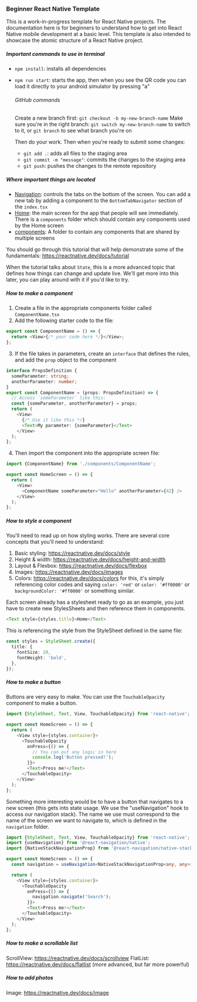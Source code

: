 ### Beginner React Native Template

This is a work-in-progress template for React Native projects. The documentation here is for beginners to understand how to get into React Native mobile development at a basic level. This template is also intended to showcase the atomic structure of a React Native project.

##### Important commands to use in terminal

- `npm install`: installs all dependencies
- `npm run start`: starts the app, then when you see the QR code you can load it directly to your android simulator by pressing "a"

  ###### GitHub commands

  Create a new branch first:
  `git checkout -b my-new-branch-name`
  Make sure you're in the right branch:
  `git switch my-new-branch-name` to switch to it, or `git branch` to see what branch you're on

  Then do your work. Then when you're ready to submit some changes:

  - `git add .`: adds all files to the staging area
  - `git commit -m "message"`: commits the changes to the staging area
  - `git push`: pushes the changes to the remote repository

##### Where important things are located

- [Navigation](navigation/index.tsx): controls the tabs on the bottom of the screen. You can add a new tab by adding a component to the `BottomTabNavigator` section of the `index.tsx`
- [Home](screens/Home/Home.tsx): the main screen for the app that people will see immediately. There is a `components` folder which should contain any components used by the Home screen
- [components](components): A folder to contain any components that are shared by multiple screens

You should go through this tutorial that will help demonstrate some of the fundamentals: https://reactnative.dev/docs/tutorial

When the tutorial talks about `State`, this is a more advanced topic that defines how things can change and update live. We'll get more into this later, you can play around with it if you'd like to try.

##### How to make a component

1. Create a file in the appropriate components folder called `ComponentName.tsx`
2. Add the following starter code to the file:

```typescript
export const ComponentName = () => {
  return <View>{/* your code here */}</View>;
};
```

3. If the file takes in parameters, create an `interface` that defines the rules, and add the `prop` object to the component

```typescript
interface PropsDefinition {
  someParameter: string;
  anotherParameter: number;
}
export const ComponentName = (props: PropsDefinition) => {
  // Access `someParameter` like this:
  const {someParameter, anotherParameter} = props;
  return (
    <View>
      {/* Use it like this */}
      <Text>My parameter: {someParameter}</Text>
    </View>
  );
};
```

4. Then import the component into the appropriate screen file:

```typescript
import {ComponentName} from './components/ComponentName';

export const HomeScreen = () => {
  return (
    <View>
      <ComponentName someParameter="Hello" anotherParameter={42} />
    </View>
  );
};
```

##### How to style a component

You'll need to read up on how styling works. There are several core concepts that you'll need to understand:

1. Basic styling: https://reactnative.dev/docs/style
2. Height & width: https://reactnative.dev/docs/height-and-width
3. Layout & Flexbox: https://reactnative.dev/docs/flexbox
4. Images: https://reactnative.dev/docs/images
5. Colors: https://reactnative.dev/docs/colors for this, it's simply referencing color codes and saying `color: 'red'` or `color: '#ff0000'` or `backgroundColor: '#ff0000'` or something similar.

Each screen already has a stylesheet ready to go as an example, you just have to create new StylesSheets and then reference them in components.

```typescript
<Text style={styles.title}>Home</Text>
```

This is referencing the style from the StyleSheet defined in the same file:

```typescript
const styles = StyleSheet.create({
  title: {
    fontSize: 20,
    fontWeight: 'bold',
  },
});
```

##### How to make a button

Buttons are very easy to make. You can use the `TouchableOpacity` component to make a button.

```typescript
import {StyleSheet, Text, View, TouchableOpacity} from 'react-native';

export const HomeScreen = () => {
  return (
    <View style={styles.container}>
      <TouchableOpacity
        onPress={() => {
          // You can put any logic in here
          console.log('Button pressed!');
        }}>
        <Text>Press me!</Text>
      </TouchableOpacity>
    </View>
  );
};
```

Something more interesting would be to have a button that navigates to a new screen (this gets into state usage. We use the "useNavigation" hook to access our navigation stack). The name we use must correspond to the name of the screen we want to navigate to, which is defined in the `navigation` folder.

```typescript
import {StyleSheet, Text, View, TouchableOpacity} from 'react-native';
import {useNavigation} from '@react-navigation/native';
import {NativeStackNavigationProp} from '@react-navigation/native-stack';

export const HomeScreen = () => {
  const navigation = useNavigation<NativeStackNavigationProp<any, any>>();

  return (
    <View style={styles.container}>
      <TouchableOpacity
        onPress={() => {
          navigation.navigate('Search');
        }}>
        <Text>Press me!</Text>
      </TouchableOpacity>
    </View>
  );
};
```

##### How to make a scrollable list

ScrollView: https://reactnative.dev/docs/scrollview
FlatList: https://reactnative.dev/docs/flatlist (more advanced, but far more powerful)

##### How to add photos

Image: https://reactnative.dev/docs/image
